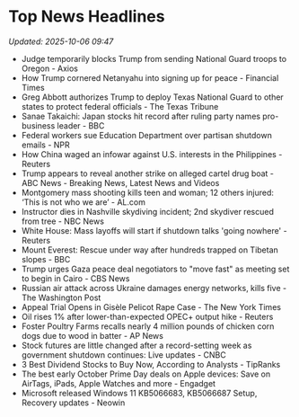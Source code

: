 # Top News Headlines

_Updated: 2025-10-06 09:47_

- Judge temporarily blocks Trump from sending National Guard troops to Oregon - Axios
- How Trump cornered Netanyahu into signing up for peace - Financial Times
- Greg Abbott authorizes Trump to deploy Texas National Guard to other states to protect federal officials - The Texas Tribune
- Sanae Takaichi: Japan stocks hit record after ruling party names pro-business leader - BBC
- Federal workers sue Education Department over partisan shutdown emails - NPR
- How China waged an infowar against U.S. interests in the Philippines - Reuters
- Trump appears to reveal another strike on alleged cartel drug boat - ABC News - Breaking News, Latest News and Videos
- Montgomery mass shooting kills teen and woman; 12 others injured: ‘This is not who we are’ - AL.com
- Instructor dies in Nashville skydiving incident; 2nd skydiver rescued from tree - NBC News
- White House: Mass layoffs will start if shutdown talks 'going nowhere' - Reuters
- Mount Everest: Rescue under way after hundreds trapped on Tibetan slopes - BBC
- Trump urges Gaza peace deal negotiators to "move fast" as meeting set to begin in Cairo - CBS News
- Russian air attack across Ukraine damages energy networks, kills five - The Washington Post
- Appeal Trial Opens in Gisèle Pelicot Rape Case - The New York Times
- Oil rises 1% after lower-than-expected OPEC+ output hike - Reuters
- Foster Poultry Farms recalls nearly 4 million pounds of chicken corn dogs due to wood in batter - AP News
- Stock futures are little changed after a record-setting week as government shutdown continues: Live updates - CNBC
- 3 Best Dividend Stocks to Buy Now, According to Analysts - TipRanks
- The best early October Prime Day deals on Apple devices: Save on AirTags, iPads, Apple Watches and more - Engadget
- Microsoft released Windows 11 KB5066683, KB5066687 Setup, Recovery updates - Neowin